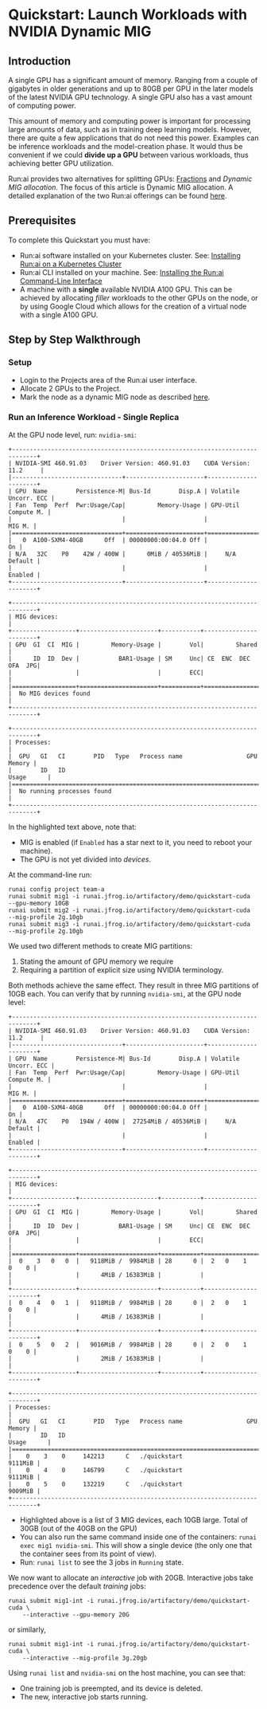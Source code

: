 # Quickstart: Launch Workloads with NVIDIA Dynamic MIG

## Introduction


A single GPU has a significant amount of memory. Ranging from a couple of gigabytes in older generations and up to 80GB per GPU in the later models of the latest NVIDIA GPU technology. A single GPU also has a vast amount of computing power. 

This amount of memory and computing power is important for processing large amounts of data, such as in training deep learning models. However, there are quite a few applications that do not need this power. Examples can be inference workloads and the model-creation phase. It would thus be convenient if we could __divide up a GPU__ between various workloads, thus achieving better GPU utilization. 

Run:ai provides two alternatives for splitting GPUs: [Fractions](walkthrough-fractions.md) and _Dynamic MIG allocation_. The focus of this article is Dynamic MIG allocation.  A detailed explanation of the two Run:ai offerings can be found [here](../scheduling/fractions.md).


## Prerequisites 

To complete this Quickstart you must have:

* Run:ai software installed on your Kubernetes cluster. See: [Installing Run:ai on a Kubernetes Cluster](../../admin/runai-setup/installation-types.md)
* Run:ai CLI installed on your machine. See: [Installing the Run:ai Command-Line Interface](../../admin/researcher-setup/cli-install.md)
* A machine with a __single__ available NVIDIA A100 GPU. This can be achieved by allocating _filler_ workloads to the other GPUs on the node, or by using Google Cloud which allows for the creation of a virtual node with a single A100 GPU. 

## Step by Step Walkthrough

### Setup

* Login to the Projects area of the Run:ai user interface.
* Allocate 2 GPUs to the Project.
* Mark the node as a dynamic MIG node as described [here](../scheduling/fractions.md).

### Run an Inference Workload - Single Replica


At the GPU node level, run: `nvidia-smi`:

``` hl_lines="10 20"
+-----------------------------------------------------------------------------+
| NVIDIA-SMI 460.91.03    Driver Version: 460.91.03    CUDA Version: 11.2     |
|-------------------------------+----------------------+----------------------+
| GPU  Name        Persistence-M| Bus-Id        Disp.A | Volatile Uncorr. ECC |
| Fan  Temp  Perf  Pwr:Usage/Cap|         Memory-Usage | GPU-Util  Compute M. |
|                               |                      |               MIG M. |
|===============================+======================+======================|
|   0  A100-SXM4-40GB      Off  | 00000000:00:04.0 Off |                   On |
| N/A   32C    P0    42W / 400W |      0MiB / 40536MiB |     N/A      Default |
|                               |                      |              Enabled |
+-------------------------------+----------------------+----------------------+

+-----------------------------------------------------------------------------+
| MIG devices:                                                                |
+------------------+----------------------+-----------+-----------------------+
| GPU  GI  CI  MIG |         Memory-Usage |        Vol|         Shared        |
|      ID  ID  Dev |           BAR1-Usage | SM     Unc| CE  ENC  DEC  OFA  JPG|
|                  |                      |        ECC|                       |
|==================+======================+===========+=======================|
|  No MIG devices found                                                       |
+-----------------------------------------------------------------------------+

+-----------------------------------------------------------------------------+
| Processes:                                                                  |
|  GPU   GI   CI        PID   Type   Process name                  GPU Memory |
|        ID   ID                                                   Usage      |
|=============================================================================|
|  No running processes found                                                 |
+-----------------------------------------------------------------------------+
```

In the highlighted text above, note that:

* MIG is enabled (if `Enabled` has a star next to it, you need to reboot your machine).
* The GPU is not yet divided into _devices_.



At the command-line run:

```
runai config project team-a
runai submit mig1 -i runai.jfrog.io/artifactory/demo/quickstart-cuda  --gpu-memory 10GB
runai submit mig2 -i runai.jfrog.io/artifactory/demo/quickstart-cuda  --mig-profile 2g.10gb 
runai submit mig3 -i runai.jfrog.io/artifactory/demo/quickstart-cuda  --mig-profile 2g.10gb 
```

We used two different methods to create MIG partitions: 

1. Stating the amount of GPU memory we require 
2. Requiring a partition of explicit size using NVIDIA terminology. 

Both methods achieve the same effect. They result in three MIG partitions of 10GB each. You can verify that by running `nvidia-smi`, at the GPU node level:

``` hl_lines="14"
+-----------------------------------------------------------------------------+
| NVIDIA-SMI 460.91.03    Driver Version: 460.91.03    CUDA Version: 11.2     |
|-------------------------------+----------------------+----------------------+
| GPU  Name        Persistence-M| Bus-Id        Disp.A | Volatile Uncorr. ECC |
| Fan  Temp  Perf  Pwr:Usage/Cap|         Memory-Usage | GPU-Util  Compute M. |
|                               |                      |               MIG M. |
|===============================+======================+======================|
|   0  A100-SXM4-40GB      Off  | 00000000:00:04.0 Off |                   On |
| N/A   47C    P0   194W / 400W |  27254MiB / 40536MiB |     N/A      Default |
|                               |                      |              Enabled |
+-------------------------------+----------------------+----------------------+

+-----------------------------------------------------------------------------+
| MIG devices:                                                                |
+------------------+----------------------+-----------+-----------------------+
| GPU  GI  CI  MIG |         Memory-Usage |        Vol|         Shared        |
|      ID  ID  Dev |           BAR1-Usage | SM     Unc| CE  ENC  DEC  OFA  JPG|
|                  |                      |        ECC|                       |
|==================+======================+===========+=======================|
|  0    3   0   0  |   9118MiB /  9984MiB | 28      0 |  2   0    1    0    0 |
|                  |      4MiB / 16383MiB |           |                       |
+------------------+----------------------+-----------+-----------------------+
|  0    4   0   1  |   9118MiB /  9984MiB | 28      0 |  2   0    1    0    0 |
|                  |      4MiB / 16383MiB |           |                       |
+------------------+----------------------+-----------+-----------------------+
|  0    5   0   2  |   9016MiB /  9984MiB | 28      0 |  2   0    1    0    0 |
|                  |      2MiB / 16383MiB |           |                       |
+------------------+----------------------+-----------+-----------------------+

+-----------------------------------------------------------------------------+
| Processes:                                                                  |
|  GPU   GI   CI        PID   Type   Process name                  GPU Memory |
|        ID   ID                                                   Usage      |
|=============================================================================|
|    0    3    0     142213      C   ./quickstart                     9111MiB |
|    0    4    0     146799      C   ./quickstart                     9111MiB |
|    0    5    0     132219      C   ./quickstart                     9009MiB |
+-----------------------------------------------------------------------------+
```

* Highlighted above is a list of 3 MIG devices, each 10GB large. Total of 30GB (out of the 40GB on the GPU)
* You can also run the same command inside one of the containers: `runai exec mig1 nvidia-smi`. This will show a single device (the only one that the container sees from its point of view).
* Run: `runai list` to see the 3 jobs in `Running` state.


We now want to allocate an _interactive_ job with 20GB. Interactive jobs take precedence over the default _training_ jobs:

```
runai submit mig1-int -i runai.jfrog.io/artifactory/demo/quickstart-cuda \
    --interactive --gpu-memory 20G 
```
or similarly,
```
runai submit mig1-int -i runai.jfrog.io/artifactory/demo/quickstart-cuda \
    --interactive --mig-profile 3g.20gb  
```



Using `runai list` and `nvidia-smi` on the host machine, you can see that:

* One training job is preempted, and its device is deleted.
* The new, interactive job starts running.






